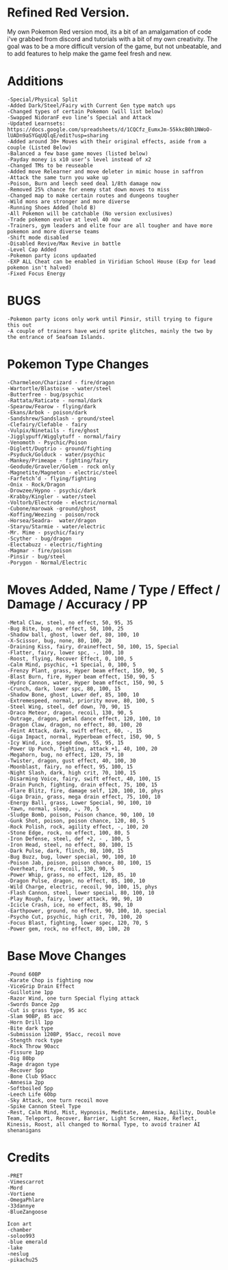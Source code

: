 # Refined Red Version.
My own Pokemon Red version mod, its a bit of an amalgamation of code i've grabbed from discord and tutorials with a bit of my own creativity.  The goal was to be a more difficult version of the game, but not unbeatable, and to add features to help make the game feel fresh and new.

# Additions
	-Special/Physical Split
 	-Added Dark/Steel/Fairy with Current Gen type match ups
	-Changed types of certain Pokemon (will list below)
	-Swapped NidoranF evo line’s Special and Attack
	-Updated Learnsets: https://docs.google.com/spreadsheets/d/1CQCfz_EumxJm-55kkcB0h1NWoO-lUADn9aSYGqUQlqE/edit?usp=sharing
	-Added around 30+ Moves with their original effects, aside from a couple (Listed Below)
	-Balanced a few base game moves (listed below)
	-Payday money is x10 user’s level instead of x2
	-Changed TMs to be reuseable
	-Added move Relearner and move deleter in mimic house in saffron
	-Attack the same turn you wake up
	-Poison, Burn and leech seed deal 1/8th damage now
	-Removed 25% chance for enemy stat down moves to miss
	-Changed map to make certain routes and dungeons tougher
	-Wild mons are stronger and more diverse
	-Running Shoes Added (hold B)
	-All Pokemon will be catchable (No version exclusives)
	-Trade pokemon evolve at level 40 now
	-Trainers, gym leaders and elite four are all tougher and have more pokemon and more diverse teams
	-Shift mode disabled
	-Disabled Revive/Max Revive in battle
	-Level Cap Added
	-Pokemon party icons updaated
 	-EXP ALL Cheat can be enabled in Viridian School House (Exp for lead pokemon isn't halved)
  	-Fixed Focus Energy

# BUGS
	-Pokemon party icons only work until Pinsir, still trying to figure this out
 	-A couple of trainers have weird sprite glitches, mainly the two by the entrance of Seafoam Islands.
	
# Pokemon Type Changes
	-Charmeleon/Charizard - fire/dragon
	-Wartortle/Blastoise - water/steel
	-Butterfree - bug/psychic
	-Rattata/Raticate - normal/dark
	-Spearow/Fearow - flying/dark
	-Ekans/Arbok - poison/dark
	-Sandshrew/Sandslash - ground/steel
	-Clefairy/Clefable - fairy
	-Vulpix/Ninetails - fire/ghost
	-Jigglypuff/Wigglytuff - normal/fairy
	-Venomoth - Psychic/Poison
	-Diglett/Dugtrio - ground/fighting
	-Psyduck/Golduck - water/psychic
	-Mankey/Primeape - fighting/fairy
	-Geodude/Graveler/Golem - rock only
	-Magnetite/Magneton - electric/steel
	-Farfetch’d - flying/fighting
 	-Onix - Rock/Dragon
	-Drowzee/Hypno - psychic/dark
	-Krabby/Kingler - water/steel
	-Voltorb/Electrode - electric/normal
	-Cubone/marowak -ground/ghost
	-Koffing/Weezing - poison/rock
	-Horsea/Seadra-  water/dragon
	-Staryu/Starmie - water/electric
	-Mr. Mime - psychic/fairy
	-Scyther - bug/dragon
	-Electabuzz - electric/fighting
	-Magmar - fire/poison
	-Pinsir - bug/steel
 	-Porygon - Normal/Electric

# Moves Added, Name / Type / Effect / Damage / Accuracy /  PP 
	-Metal Claw, steel, no effect, 50, 95, 35
	-Bug Bite, bug, no effect, 50, 100, 25
	-Shadow ball, ghost, lower def, 80, 100, 10
	-X-Scissor, bug, none, 80, 100, 20	
	-Draining Kiss, fairy, draineffect, 50, 100, 15, Special
	-Flatter, fairy, lower spc, -, 100, 10
	-Roost, flying, Recover Effect, 0, 100, 5
	-Calm Mind, psychic, +1 Special, 0, 100, 5
	-Frenzy Plant, grass, Hyper beam effect, 150, 90, 5
	-Blast Burn, fire, Hyper beam effect, 150, 90, 5
	-Hydro Cannon, water, Hyper beam effect, 150, 90, 5
	-Crunch, dark, lower spc, 80, 100, 15
	-Shadow Bone, ghost, Lower def, 85, 100, 10
	-Extremespeed, normal, priority move, 80, 100, 5
	-Steel Wing, steel, def down, 70, 90, 15
	-Draco Meteor, dragon, recoil, 130, 90, 5
	-Outrage, dragon, petal dance effect, 120, 100, 10
	-Dragon Claw, dragon, no effect, 80, 100, 20
	-Feint Attack, dark, swift effect, 60, -, 15 
	-Giga Impact, normal, Hyperbeam effect, 150, 90, 5
	-Icy Wind, ice, speed down, 55, 95, 15
	-Power Up Punch, fighting, attack +1, 40, 100, 20
	-Megahorn, bug, no effect, 120, 75, 10
	-Twister, dragon, gust effect, 40, 100, 30
	-Moonblast, fairy, no effect, 95, 100, 15
	-Night Slash, dark, high crit, 70, 100, 15
	-Disarming Voice, fairy, swift effect, 40, 100, 15
	-Drain Punch, fighting, drain effect, 75, 100, 15
	-Flare Blitz, fire, damage self, 120, 100, 10, phys
	-Giga Drain, grass, mega drain effect, 75, 100, 10
	-Energy Ball, grass, Lower Special, 90, 100, 10
	-Yawn, normal, sleep, -, 70, 5
	-Sludge Bomb, poison, Poison chance, 90, 100, 10
	-Gunk Shot, poison, poison chance, 120, 80, 5
	-Rock Polish, rock, agility effect, -, 100, 20
	-Stone Edge, rock, no effect, 100, 80, 5
	-Iron Defense, steel, def +2, - , 100, 5
	-Iron Head, steel, no effect, 80, 100, 15
	-Dark Pulse, dark, flinch, 80, 100, 15
	-Bug Buzz, bug, lower special, 90, 100, 10
	-Poison Jab, poison, poison chance, 80, 100, 15
	-Overheat, fire, recoil, 130, 90, 5
	-Power Whip, grass, no effect, 120, 85, 10
	-Dragon Pulse, dragon, no effect, 85, 100, 10
	-Wild Charge, electric, recoil, 90, 100, 15, phys
	-Flash Cannon, steel, lower special, 80, 100, 10
	-Play Rough, fairy, lower attack, 90, 90, 10
	-Icicle Crash, ice, no effect, 85, 90, 10
	-Earthpower, ground, no effect, 90, 100, 10, special
	-Psycho Cut, psychic, high crit, 70, 100, 20
	-Focus Blast, fighting, lower spec, 120, 70, 5
	-Power gem, rock, no effect, 80, 100, 20

# Base Move Changes
	-Pound 60BP
	-Karate Chop is fighting now
	-ViceGrip Drain Effect
	-Guillotine 1pp
	-Razor Wind, one turn Special flying attack
	-Swords Dance 2pp
	-Cut is grass type, 95 acc
	-Slam 90BP, 85 acc
	-Horn Drill 1pp
	-Bite dark type
	-Submission 120BP, 95acc, recoil move
	-Stength rock type
	-Rock Throw 90acc
	-Fissure 1pp
	-Dig 80bp
	-Rage dragon type
	-Recover 5pp
	-Bone Club 95acc
	-Amnesia 2pp
	-Softboiled 5pp
	-Leech Life 60bp
	-Sky Attack, one turn recoil move
 	-Spike Cannon Steel Type
  	-Rest, Calm Mind, Mist, Hypnosis, Meditate, Amnesia, Agility, Double Team, Teleport, Recover, Barrier, Light Screen, Haze, Reflect, Kinesis, Roost, all changed to Normal Type, to avoid trainer AI shenanigans
	
# Credits
	-PRET
	-Vimescarrot
	-Mord
	-Vortiene
	-OmegaPhlare
	-33dannye 
 	-BlueZangoose

	Icon art
	-chamber
	-soloo993
	-blue emerald
	-lake
	-neslug
	-pikachu25
	
